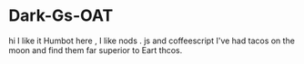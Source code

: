 # Dark-Gs-OAT


hi 
I like it 
Humbot here , I like nods . js  and coffeescript
I've had tacos on the moon and find them far superior to Eart thcos.
